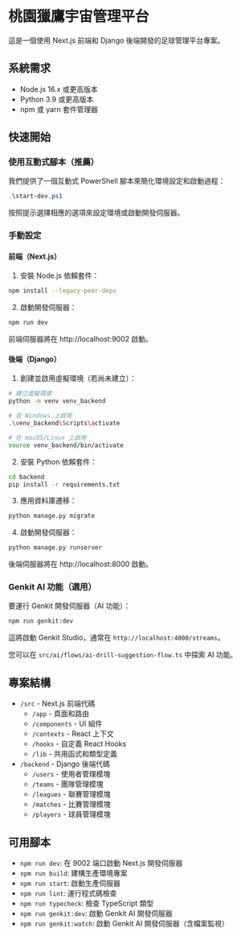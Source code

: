 # 桃園獵鷹宇宙管理平台

這是一個使用 Next.js 前端和 Django 後端開發的足球管理平台專案。

## 系統需求

- Node.js 16.x 或更高版本
- Python 3.9 或更高版本
- npm 或 yarn 套件管理器

## 快速開始

### 使用互動式腳本（推薦）

我們提供了一個互動式 PowerShell 腳本來簡化環境設定和啟動過程：

```powershell
.\start-dev.ps1
```

按照提示選擇相應的選項來設定環境或啟動開發伺服器。

### 手動設定

#### 前端（Next.js）

1. 安裝 Node.js 依賴套件：

```bash
npm install --legacy-peer-deps
```

2. 啟動開發伺服器：

```bash
npm run dev
```

前端伺服器將在 http://localhost:9002 啟動。

#### 後端（Django）

1. 創建並啟用虛擬環境（若尚未建立）：

```bash
# 建立虛擬環境
python -m venv venv_backend

# 在 Windows 上啟用
.\venv_backend\Scripts\activate

# 在 macOS/Linux 上啟用
source venv_backend/bin/activate
```

2. 安裝 Python 依賴套件：

```bash
cd backend
pip install -r requirements.txt
```

3. 應用資料庫遷移：

```bash
python manage.py migrate
```

4. 啟動開發伺服器：

```bash
python manage.py runserver
```

後端伺服器將在 http://localhost:8000 啟動。

### Genkit AI 功能（選用）

要運行 Genkit 開發伺服器（AI 功能）：

```bash
npm run genkit:dev
```

這將啟動 Genkit Studio，通常在 `http://localhost:4000/streams`。

您可以在 `src/ai/flows/ai-drill-suggestion-flow.ts` 中探索 AI 功能。

## 專案結構

- `/src` - Next.js 前端代碼
  - `/app` - 頁面和路由
  - `/components` - UI 組件
  - `/contexts` - React 上下文
  - `/hooks` - 自定義 React Hooks
  - `/lib` - 共用函式和類型定義
- `/backend` - Django 後端代碼
  - `/users` - 使用者管理模塊
  - `/teams` - 團隊管理模塊
  - `/leagues` - 聯賽管理模塊
  - `/matches` - 比賽管理模塊
  - `/players` - 球員管理模塊

## 可用腳本

* `npm run dev`: 在 9002 端口啟動 Next.js 開發伺服器
* `npm run build`: 建構生產環境專案
* `npm run start`: 啟動生產伺服器
* `npm run lint`: 運行程式碼檢查
* `npm run typecheck`: 檢查 TypeScript 類型
* `npm run genkit:dev`: 啟動 Genkit AI 開發伺服器
* `npm run genkit:watch`: 啟動 Genkit AI 開發伺服器（含檔案監視）
